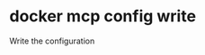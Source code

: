 # docker mcp config write

<!---MARKER_GEN_START-->
Write the configuration


<!---MARKER_GEN_END-->

